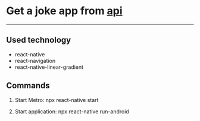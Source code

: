 # **Get a joke** app from [api](https://www.sv443.net/jokeapi/v2/)
***
## Used technology
  * react-native
  * react-navigation
  * react-native-linear-gradient
## Commands
1. Start Metro:
npx react-native start

2. Start application:
npx react-native run-android
